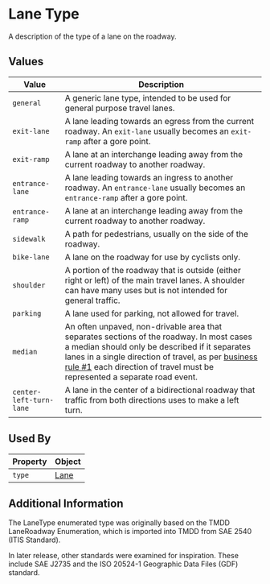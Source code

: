 # Lane Type 
A description of the type of a lane on the roadway.

## Values
Value | Description
--- | ---
`general` | A generic lane type, intended to be used for general purpose travel lanes.
`exit-lane` | A lane leading towards an egress from the current roadway. An `exit-lane` usually becomes an `exit-ramp` after a gore point.
`exit-ramp`| A lane at an interchange leading away from the current roadway to another roadway.
`entrance-lane` | A lane leading towards an ingress to another roadway. An `entrance-lane` usually becomes an `entrance-ramp` after a gore point.
`entrance-ramp` | A lane at an interchange leading away from the current roadway to another roadway.
`sidewalk` | A path for pedestrians, usually on the side of the roadway.
`bike-lane` | A lane on the roadway for use by cyclists only.
`shoulder` | A portion of the roadway that is outside (either right or left) of the main travel lanes. A shoulder can have many uses but is not intended for general traffic.
`parking` | A lane used for parking, not allowed for travel.
`median` | An often unpaved, non-drivable area that separates sections of the roadway. In most cases a median should only be described if it separates lanes in a single direction of travel, as per [business rule #1](/create-feed/README.md) each direction of travel must be represented a separate road event.
`center-left-turn-lane` | A lane in the center of a bidirectional roadway that traffic from both directions uses to make a left turn.

## Used By
Property | Object
--- | ---
`type` | [Lane](/spec-content/objects/Lane.md)

## Additional Information
The LaneType enumerated type was originally based on the TMDD LaneRoadway Enumeration, which is imported into TMDD from SAE 2540 (ITIS Standard).

In later release, other standards were examined for inspiration. These include SAE J2735 and the ISO 20524-1 Geographic Data Files (GDF) standard.